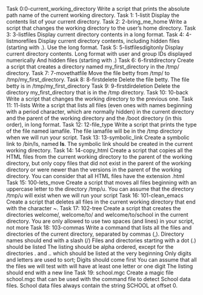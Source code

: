 Task 0:0-current_working_directory
	Write a script that prints the absolute path name of the current working directory.
Task 1: 1-listit
	Display the contents list of your current directory.
Task 2: 2-bring_me_home
	Write a script that changes the working directory to the user’s home directory.
Task 3: 3-listfiles
	Display current directory contents in a long format.
Task 4: 4-listmorefiles
	Display current directory contents, including hidden files (starting with .). Use the long format.
Task 5: 5-listfilesdigitonly
	Display current directory contents.
		Long format
		with user and group IDs displayed numerically
		And hidden files (starting with .)
Task 6: 6-firstdirectory
	Create a script that creates a directory named my_first_directory in the /tmp/ directory.
Task 7: 7-movethatfile
	Move the file betty from /tmp/ to /tmp/my_first_directory.
Task 8: 8-firstdelete
	Delete the file betty.
		The file betty is in /tmp/my_first_directory
Task 9: 9-firstdirdeletion
	Delete the directory my_first_directory that is in the /tmp directory.
Task 10: 10-back
	Write a script that changes the working directory to the previous one.
Task 11: 11-lists
	Write a script that lists all files (even ones with names beginning with a period character, which are normally hidden) in the current directory and the parent of the working directory and the /boot directory (in this order), in long format.
Task 12: 12-file_type
	Write a script that prints the type of the file named iamafile. The file iamafile will be in the /tmp directory when we will run your script.
Task 13: 13-symbolic_link
	Create a symbolic link to /bin/ls, named __ls__. The symbolic link should be created in the current working directory.
Task 14: 14-copy_html
	Create a script that copies all the HTML files from the current working directory to the parent of the working directory, but only copy files that did not exist in the parent of the working directory or were newer than the versions in the parent of the working directory.
You can consider that all HTML files have the extension .html
Task 15: 100-lets_move
	Create a script that moves all files beginning with an uppercase letter to the directory /tmp/u.
		You can assume that the directory /tmp/u will exist when we will run your script
Task 16: 101-clean_emacs
	Create a script that deletes all files in the current working directory that end with the character ~.
Task 17: 102-tree
	Create a script that creates the directories welcome/, welcome/to/ and welcome/to/school in the current directory.
	You are only allowed to use two spaces (and lines) in your script, not more
Task 18: 103-commas
	Write a command that lists all the files and directories of the current directory, separated by commas (,).
		Directory names should end with a slash (/)
		Files and directories starting with a dot (.) should be listed
		The listing should be alpha ordered, except for the directories . and .. which should be listed at the very beginning
		Only digits and letters are used to sort; Digits should come first
		You can assume that all the files we will test with will have at least one letter or one digit
		The listing should end with a new line
Task 19: school.mgc
	Create a magic file school.mgc that can be used with the command file to detect School data files. School data files always contain the string SCHOOL at offset 0.
	
